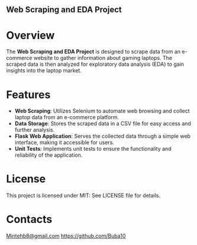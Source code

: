 ## Web Scraping and EDA Project

# Overview

The **Web Scraping and EDA Project** is designed to scrape data from an e-commerce website to gather information about gaming laptops. The scraped data is then analyzed for exploratory data analysis (EDA) to gain insights into the laptop market.

# Features

- **Web Scraping**: Utilizes Selenium to automate web browsing and collect laptop data from an e-commerce platform.
- **Data Storage**: Stores the scraped data in a CSV file for easy access and further analysis.
- **Flask Web Application**: Serves the collected data through a simple web interface, making it accessible for users.
- **Unit Tests**: Implements unit tests to ensure the functionality and reliability of the application.

# License

This project is licensed under MIT: See LICENSE file for details.

# Contacts

Mintehb8@gmail.com
https://github.com/Buba10
